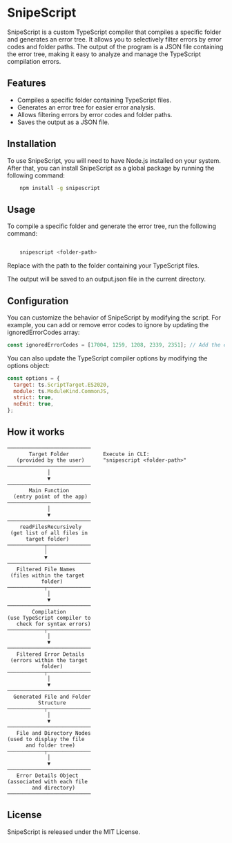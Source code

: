 # SnipeScript

SnipeScript is a custom TypeScript compiler that compiles a specific folder and generates an error tree. It allows you to selectively filter errors by error codes and folder paths. The output of the program is a JSON file containing the error tree, making it easy to analyze and manage the TypeScript compilation errors.

## Features

- Compiles a specific folder containing TypeScript files.
- Generates an error tree for easier error analysis.
- Allows filtering errors by error codes and folder paths.
- Saves the output as a JSON file.

## Installation

To use SnipeScript, you will need to have Node.js installed on your system. After that, you can install SnipeScript as a global package by running the following command:

```bash
    npm install -g snipescript
```

## Usage

To compile a specific folder and generate the error tree, run the following command:

```bash

    snipescript <folder-path>

```

Replace <folder-path> with the path to the folder containing your TypeScript files.

The output will be saved to an output.json file in the current directory.

## Configuration

You can customize the behavior of SnipeScript by modifying the script. For example, you can add or remove error codes to ignore by updating the ignoredErrorCodes array:

```javascript
const ignoredErrorCodes = [17004, 1259, 1208, 2339, 2351]; // Add the error codes you want to ignore
```

You can also update the TypeScript compiler options by modifying the options object:

```javascript
const options = {
  target: ts.ScriptTarget.ES2020,
  module: ts.ModuleKind.CommonJS,
  strict: true,
  noEmit: true,
};
```

## How it works

```
───────────────────────────
       Target Folder           Execute in CLI:
   (provided by the user)      "snipescript <folder-path>"
───────────────────────────
             │
             ▼
───────────────────────────
       Main Function
  (entry point of the app)
───────────────────────────
             │
             ▼
───────────────────────────
    readFilesRecursively
 (get list of all files in
      target folder)
────────────┬──────────────
            │
            ▼
───────────────────────────
   Filtered File Names
 (files within the target
           folder)
────────────┬──────────────
             │
             ▼
───────────────────────────
        Compilation
(use TypeScript compiler to
   check for syntax errors)
────────────┬──────────────
             │
             ▼
───────────────────────────
   Filtered Error Details
 (errors within the target
           folder)
────────────┬──────────────
             │
             ▼
───────────────────────────
  Generated File and Folder
          Structure
────────────┬──────────────
             │
             ▼
───────────────────────────
   File and Directory Nodes
(used to display the file
      and folder tree)
────────────┬──────────────
             │
             ▼
───────────────────────────
   Error Details Object
(associated with each file
        and directory)
───────────────────────────
```

## License

SnipeScript is released under the MIT License.

